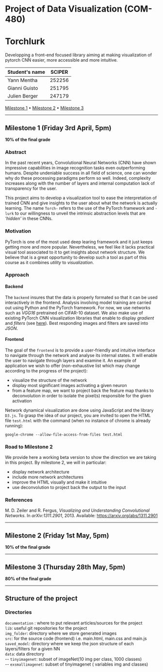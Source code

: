 # Project of Data Visualization (COM-480)
# Torchlurk
Developping a front-end focused library aiming at making visualization of pytorch CNN easier, more accessible and more intuitive.

| Student's name | SCIPER |
| -------------- | ------ |
| Yann Mentha    | 252256 |
| Gianni Guisto  | 251795 |
| Julien Berger  | 247179 |

[Milestone 1](#milestone-1-friday-3rd-april-5pm) • [Milestone 2](#milestone-2-friday-1st-may-5pm) • [Milestone 3](#milestone-3-thursday-28th-may-5pm)

_____
## Milestone 1 (Friday 3rd April, 5pm)

**10% of the final grade**

### Abstract

In the past recent years, Convolutional Neural Networks (CNN) have shown impressive capabilities in image recognition tasks even outperforming humans. Despite undeniable success in all field of science, one can wonder why do these processing paradigms perform so well. Indeed, complexity increases along with the number of layers and internal computation lack of transparency for the user.

This project aims to develop a visualization tool to ease the interpretation of trained CNN and give insights to the user about what the network is actually learning. The name `Torch-` refers to the use of the PyTorch framework and `-lurk` to our willingness to unveil the intrinsic abstraction levels that are _'hidden'_ in these CNNs.

### Motivation
PyTorch is one of the most used deep learing framework and it just keeps getting more and more popular. Nevertheless, we feel like it lacks practical visual tool associated to it to get insights about network structure. We believe that is a great opportunity to develop such a tool as part of this course as it combines _utility_ to _visualization_.

### Approach
#### Backend
The `backend` insures that the data is properly formated so that it can be used interactively in the frontend. Analysis involving model training are carried out using Python and the PyTorch framework. For now, we use networks such as _VGG16_ pretrained on CIFAR-10 dataset. We also make use of existing PyTorch CNN visualization libraries that enable to display _gradient_ and _filters_ (see [here](https://github.com/utkuozbulak/pytorch-cnn-visualizations)). Best responding images and filters are saved into _JSON_.


#### Frontend
The goal of the `frontend` is to provide a user-friendly and intuitive interface to navigate through the network and analyse its internal states. It will enable the user to navigate through layers and examine it. An example of application we wish to offer (non-exhaustive list which may change according to the progress of the project): 
* visualize the structure of the network
* display most significant images activating a given neuron
* from a feature map, we want to project back the feature map thanks to deconvolution in order to isolate the pixel(s) responsible for the given activation

Network dynamical visualization are done using JavaScript and the library `D3.js`. To grasp the idea of our project, you are invited to open the HTML file `test.html` with the command (when no instance of chrome is already running):

```
google-chrome --allow-file-access-from-files test.html
```

### Road to Milestone 2
We provide here a working beta version to show the direction we are taking in this project. By milestone 2, we will in particular:
* display network architecture
* include more network architectures
* improve the HTML visually and make it intuitive
* use deconvolution to project back the output to the input

### References
M. D. Zeiler and R. Fergus, _Visualizing and Understanding Convolutional Networks_. In _arXiv:1311.2901_, 2013. Available: https://arxiv.org/abs/1311.2901


_____
## Milestone 2 (Friday 1st May, 5pm)

**10% of the final grade**



_____
## Milestone 3 (Thursday 28th May, 5pm)

**80% of the final grade**

_____
## Structure of the project
### Directories
`documentation` : where to put relevant articles/sources for the project<br>
`lib`: useful git repositories for the project<br>
`img_folder`: directory where we store generated images<br>
`src`: for the source code (frontend) i.e. main.html, main.css and main.js<br>
`saved_model`: directory where we keep the json structure of each layers/filters for a given NN<br>
`data`: data directory<br>
-- `tinyimagenet`: subset of imageNet(10 img per class, 1000 classes)<br>
-- `exsmallimagenet`: subset of tinyimagenet ( variables img and classes) <br>

